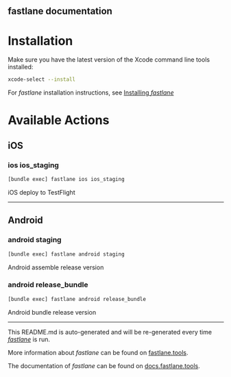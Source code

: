 fastlane documentation
----

# Installation

Make sure you have the latest version of the Xcode command line tools installed:

```sh
xcode-select --install
```

For _fastlane_ installation instructions, see [Installing _fastlane_](https://docs.fastlane.tools/#installing-fastlane)

# Available Actions

## iOS

### ios ios_staging

```sh
[bundle exec] fastlane ios ios_staging
```

iOS deploy to TestFlight

----


## Android

### android staging

```sh
[bundle exec] fastlane android staging
```

Android assemble release version

### android release_bundle

```sh
[bundle exec] fastlane android release_bundle
```

Android bundle release version

----

This README.md is auto-generated and will be re-generated every time [_fastlane_](https://fastlane.tools) is run.

More information about _fastlane_ can be found on [fastlane.tools](https://fastlane.tools).

The documentation of _fastlane_ can be found on [docs.fastlane.tools](https://docs.fastlane.tools).
